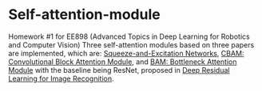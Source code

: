 # Self-attention-module
Homework #1 for EE898 (Advanced Topics in Deep Learning for Robotics and Computer Vision)
Three self-attention modules based on three papers are implemented, which are:
[Squeeze-and-Excitation Networks](https://arxiv.org/abs/1709.01507),
[CBAM: Convolutional Block Attention Module](https://arxiv.org/abs/1807.06521), and
[BAM: Bottleneck Attention Module](https://arxiv.org/abs/1807.06514)
with the baseline being ResNet, proposed in
[Deep Residual Learning for Image Recognition](https://arxiv.org/abs/1512.03385).
